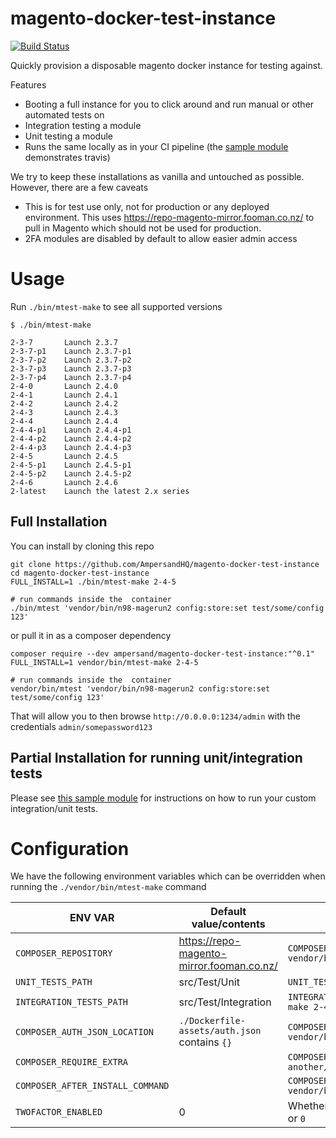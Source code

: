 # magento-docker-test-instance

[![Build Status](https://app.travis-ci.com/AmpersandHQ/magento-docker-test-instance.svg?branch=master)](https://app.travis-ci.com/AmpersandHQ/magento-docker-test-instance)

Quickly provision a disposable magento docker instance for testing against.

Features
- Booting a full instance for you to click around and run manual or other automated tests on
- Integration testing a module
- Unit testing a module
- Runs the same locally as in your CI pipeline (the [sample module](https://github.com/AmpersandHQ/magento-docker-test-instance/tree/sample) demonstrates travis)

We try to keep these installations as vanilla and untouched as possible. However, there are a few caveats
- This is for test use only, not for production or any deployed environment. This uses https://repo-magento-mirror.fooman.co.nz/ to pull in Magento which should not be used for production.
- 2FA modules are disabled by default to allow easier admin access

# Usage 

Run `./bin/mtest-make` to see all supported versions

```
$ ./bin/mtest-make

2-3-7       Launch 2.3.7
2-3-7-p1    Launch 2.3.7-p1
2-3-7-p2    Launch 2.3.7-p2
2-3-7-p3    Launch 2.3.7-p3
2-3-7-p4    Launch 2.3.7-p4
2-4-0       Launch 2.4.0
2-4-1       Launch 2.4.1
2-4-2       Launch 2.4.2
2-4-3       Launch 2.4.3
2-4-4       Launch 2.4.4
2-4-4-p1    Launch 2.4.4-p1
2-4-4-p2    Launch 2.4.4-p2
2-4-4-p3    Launch 2.4.4-p3
2-4-5       Launch 2.4.5
2-4-5-p1    Launch 2.4.5-p1
2-4-5-p2    Launch 2.4.5-p2
2-4-6       Launch 2.4.6
2-latest    Launch the latest 2.x series

```

## Full Installation

You can install by cloning this repo
```
git clone https://github.com/AmpersandHQ/magento-docker-test-instance
cd magento-docker-test-instance
FULL_INSTALL=1 ./bin/mtest-make 2-4-5

# run commands inside the  container
./bin/mtest 'vendor/bin/n98-magerun2 config:store:set test/some/config 123'
```

or pull it in as a composer dependency

```
composer require --dev ampersand/magento-docker-test-instance:"^0.1"
FULL_INSTALL=1 vendor/bin/mtest-make 2-4-5

# run commands inside the  container
vendor/bin/mtest 'vendor/bin/n98-magerun2 config:store:set test/some/config 123'
```

That will allow you to then browse `http://0.0.0.0:1234/admin` with the credentials `admin/somepassword123`

## Partial Installation for running unit/integration tests

Please see [this sample module](https://github.com/AmpersandHQ/magento-docker-test-instance/tree/sample) for instructions on how to run your custom integration/unit tests.

# Configuration

We have the following environment variables which can be overridden when running the `./vendor/bin/mtest-make` command

| ENV VAR  	                | Default value/contents	                       | Example                                                                                               | 
|---------------------------|-----------------------------------------------|-------------------------------------------------------------------------------------------------------|
| `COMPOSER_REPOSITORY` 	   | https://repo-magento-mirror.fooman.co.nz/     | `COMPOSER_REPOSITORY='https://repo.packagist.com/your_org_here/' vendor/bin/mtest-make 2-4-5`         |
| `UNIT_TESTS_PATH`         | src/Test/Unit                                 | `UNIT_TESTS_PATH='Tests/Unit' vendor/bin/mtest-make 2-4-5`                                            | 
| `INTEGRATION_TESTS_PATH`	 | 	src/Test/Integration                         | `INTEGRATION_TESTS_PATH='Tests/Integration' vendor/bin/mtest-make 2-4-5`                              | 
| `COMPOSER_AUTH_JSON_LOCATION`                         | `./Dockerfile-assets/auth.json` contains `{}` | `COMPOSER_AUTH_JSON_LOCATION=~/.composer/auth.json vendor/bin/mtest-make 2-4-5`                       | 
 | `COMPOSER_REQUIRE_EXTRA` |                                               | `COMPOSER_REQUIRE_EXTRA='some/suggested-module another/suggested-module' vendor/bin/mtest-make 2-4-5` |
 | `COMPOSER_AFTER_INSTALL_COMMAND` |                                               | `COMPOSER_AFTER_INSTALL_COMMAND='cp foo.txt bar.txt' vendor/bin/mtest-make 2-4-5`                     | 
 | `TWOFACTOR_ENABLED` | 0 | Whether the magento 2fa modules are enabled by default, can be `1` or `0`                    |